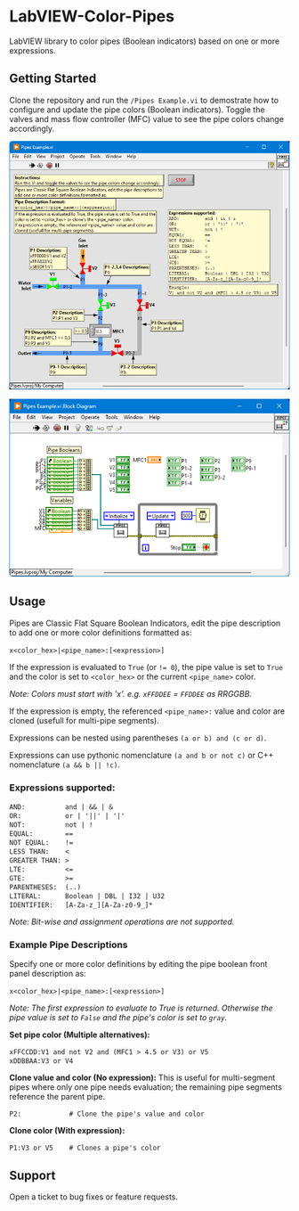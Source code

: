 # LabVIEW-Color-Pipes

LabVIEW library to color pipes (Boolean indicators) based on one or more expressions.

## Getting Started

Clone the repository and run the `/Pipes Example.vi` to demostrate how to configure and update the pipe colors (Boolean indicators). Toggle the valves and mass flow controller (MFC) value to see the pipe colors change accordingly.

![Example](/Images/Example.png)

![Example](/Images/Example-Diagram.png)

## Usage

Pipes are Classic Flat Square Boolean Indicators, edit the pipe description to add one or more color definitions formatted as:

`x<color_hex>|<pipe_name>:[<expression>]`

If the expression is evaluated to `True` (or `!= 0`), the pipe value is set to `True` and the color is set to `<color_hex>` or the current `<pipe_name>` color.

_Note: Colors must start with 'x'. e.g. `xFFDDEE` = `FFDDEE` as RRGGBB._

If the expression is empty, the referenced `<pipe_name>:` value and color are cloned (usefull for multi-pipe segments).

Expressions can be nested using parentheses `(a or b) and (c or d)`.

Expressions can use pythonic nomenclature `(a and b or not c)` or C++ nomenclature `(a && b || !c)`.

### Expressions supported:

```
AND:          and | && | &
OR:           or | '||' | '|'
NOT:          not | !
EQUAL:        ==
NOT EQUAL:    !=
LESS THAN:    <
GREATER THAN: >
LTE:          <=
GTE:          >=
PARENTHESES:  (..)
LITERAL:      Boolean | DBL | I32 | U32
IDENTIFIER:   [A-Za-z_][A-Za-z0-9_]*
```

_Note: Bit-wise and assignment operations are not supported._

### Example Pipe Descriptions

Specify one or more color definitions by editing the pipe boolean front panel description as:

`x<color_hex>|<pipe_name>:[<expression>]`

_Note: The first expression to evaluate to True is returned. Otherwise the pipe value is set to `False` and the pipe's color is set to `gray`._

**Set pipe color (Multiple alternatives):**

```
xFFCCDD:V1 and not V2 and (MFC1 > 4.5 or V3) or V5
xDDBBAA:V3 or V4
```

**Clone value and color (No expression):**
This is useful for multi-segment pipes where only one pipe needs evaluation; the remaining pipe segments reference the parent pipe.

```
P2:            # Clone the pipe's value and color
```

**Clone color (With expression):**

```
P1:V3 or V5    # Clones a pipe's color
```

## Support

Open a ticket to bug fixes or feature requests.
